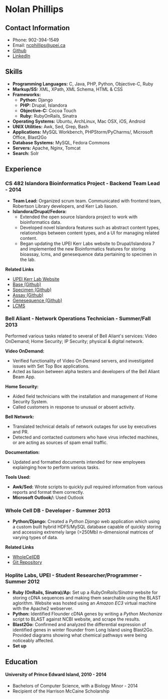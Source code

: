 # Nolan Phillips
## Contact Information
* Phone: 902-394-1549
* Email: ncphillips@upei.ca
* [Github](www.github.com/ncphillips)
* [LinkedIn](ca.linkedin.com/pub/nolan-phillips/68/935/702/)

## Skills
* **Programming Languages:** C, Java, PHP, Python, Objective-C, Ruby
* **Markup/SS:** XML, XPath, XML Schema, HTML & CSS
* **Frameworks:**
	* **Python:** Django
	* **PHP:** Drupal, Islandora
	* **Objective-C:** Cocoa Touch
	* **Ruby:** RubyOnRails, Sinatra
* **Operating Systems:** Ubuntu, ArchLinux, Mac OSX, iOS, Android
* **UNIX Utilities:** Awk, Sed, Grep, Bash
* **Applications:** MySQL Workbench, PHPStorm/PyCharms/, Microsoft Office, Blast2Go
* **Database Systems:** MySQL, Fedora Commons
* **Servers:** Apache, Nginx, Tomcat
* **Search:** Solr

## Experience
### CS 482 Islandora Bioinformatics Project - Backend Team Lead - 2014
* **Team Lead:** Organized scrum team. Communicated with frontend team, Robertson Library developers, and Kerr Lab liason. 
* **Islandora/Drupal/Fedora:** 
	* Extended the open source Islandora project to work with bioinformatics data.
	* Developed novel Islandora features such as abstract content types, relationships between content types, and a UI for managing related content.
	* Began updating the UPEI Kerr Labs website to Drupal/Islandora 7 and implemented the new Bioinformatics features for storing bioassay, lcms, and genesequence data pertaining to specimen in the lab.

__Related Links__

* [UPEI Kerr Lab Website](http://www.upeikerrlab.ca)
* [Base (Github)](http://www.github.com/ncphillips/islandora_bioinformatics_base)
* [Specimen (Github)](http://www.github.com/ncphillips/islandora_lab_object_specimen)
* [Assay (Github)](http://www.github.com/ncphillips/islandora_lab_object_assay)
* [Genesequence (Github)](http://www.github.com/ncphillips/islandora_lab_object_genesequence)
* [LCMS](http://www.github.com/ncphillips/islandora_lab_object_lcms)

### Bell Aliant - Network Operations Technician - Summer/Fall 2013
Performed various tasks related to several of Bell Aliant's services: Video OnDemand; Home Security; IP Security; physical & digital network.

**Video OnDemand:** 

* Verified functionality of Video On Demand servers, and investigated issues with Set Top Box applications.
* Acted as liason between alpha testers and developers of the Bell Aliant Beam App.


**Home Security:** 

* Aided field technicians with the installation and management of Home Security System. 
* Called customers in response to unusual or absent activity.

**Bell Network:** 

* Translated technical details of network outages for use by executives and PR.
* Detected and contacted customers who have virus infected machines, or are acting as sources of spam email traffic.

**Documentation:**

* Updated and formatted documents intended for new employees explainging how to perform various tasks. 


**Tools Used:** 

* **Awk/Sed:** Wrote scripts to quickly pull required information from various reports and format them correctly.
* **Microsoft Outlook/:** Used Outlook

### Whole Cell DB - Developer - Summer 2013
* **Python/Django:** Created a *Python Django* web application which using a custom built hybrid HDF5/MySQL database capable of quickly storing and accessing extremely large (>250Mb) n-dimensional matrices of varying types of data.

__Related Links__
 
 * [WholeCellDB](http://wholecelldb.stanford.edu)
 * [Git Repository](https://github.com/CovertLab/WholeCellDB)
 
### Hoplite Labs, UPEI - Student Researcher/Programmer - Summer 2012
* **Ruby (OnRails, Sinatra)/Ap:** Set up a _RubyOnRails/Sinatra_ website for storing cDNA sequences and making them searchable using the BLAST aglorithm. Website was hosted using an *Amazon EC3* virtual machine with the Apache2 webserver.
* **Python:** Identified Flounder cDNA genes by writing a _Python Mechanize_ script to BLAST against NCBI website, and scrape the results.
* **Blast2Go:** Confirmed and analyzed the differential expression of identified genes in winter flounder from Long Island using Blast2Go. Provided diagrams showing what chemical pathways were being noticeably affected.
* **Set up**
 

## Education
#### University of Prince Edward Island, 2010 - 2014
* Bachelors of Computer Science, with a Biology Minor - 2014
* Recipient of the Harrison McCaine Scholarship
